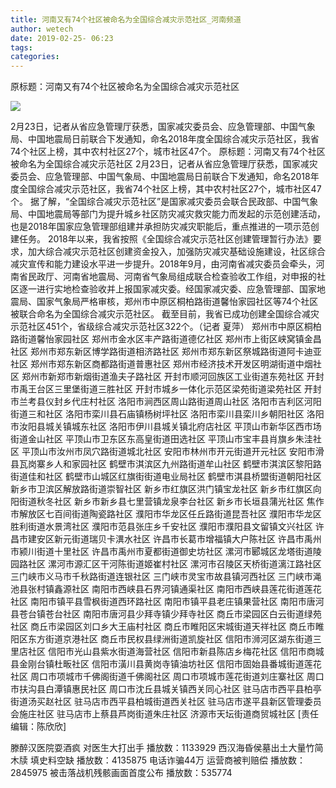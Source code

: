 ```yaml
---
title: 河南又有74个社区被命名为全国综合减灾示范社区_河南频道
author: wetech
date: 2019-02-25- 06:23
tags: 
categories: 
---
```

原标题：河南又有74个社区被命名为全国综合减灾示范社区
<!-- more -->
                
<img align="center" border="0" src="http://p2.ifengimg.com/a/2016/0810/204c433878d5cf9size1_w16_h16.png" />
                
            
2月23日，记者从省应急管理厅获悉，国家减灾委员会、应急管理部、中国气象局、中国地震局日前联合下发通知，命名2018年度全国综合减灾示范社区，我省74个社区上榜，其中农村社区27个，城市社区47个。
原标题：河南又有74个社区被命名为全国综合减灾示范社区
2月23日，记者从省应急管理厅获悉，国家减灾委员会、应急管理部、中国气象局、中国地震局日前联合下发通知，命名2018年度全国综合减灾示范社区，我省74个社区上榜，其中农村社区27个，城市社区47个。
据了解，“全国综合减灾示范社区”是国家减灾委员会联合民政部、中国气象局、中国地震局等部门为提升城乡社区防灾减灾救灾能力而发起的示范创建活动，也是2018年国家应急管理部组建并承担防灾减灾职能后，重点推进的一项示范创建任务。
2018年以来，我省按照《全国综合减灾示范社区创建管理暂行办法》要求，加大综合减灾示范社区创建资金投入，加强防灾减灾基础设施建设，社区综合减灾宣传和能力建设水平进一步提升。2018年9月，由河南省减灾委员会牵头，河南省民政厅、河南省地震局、河南省气象局组成联合检查验收工作组，对申报的社区逐一进行实地检查验收并上报国家减灾委。经国家减灾委、应急管理部、国家地震局、国家气象局严格审核，郑州市中原区桐柏路街道馨怡家园社区等74个社区被联合命名为全国综合减灾示范社区。
截至目前，我省已成功创建全国综合减灾示范社区451个，省级综合减灾示范社区322个。（记者 夏萍）
郑州市中原区桐柏路街道馨怡家园社区
郑州市金水区丰产路街道德亿社区
郑州市上街区峡窝镇金昌社区
郑州市郑东新区博学路街道相济路社区
郑州市郑东新区祭城路街道阿卡迪亚社区
郑州市郑东新区商都路街道普惠社区
郑州市经济技术开发区明湖街道中烟社区
郑州市新郑市新烟街道渔夫子路社区
开封市顺河回族区工业街道东苑社区
开封市禹王台区三里堡街道三胜社区
开封市城乡一体化示范区梁苑街道梁苑社区
开封市兰考县仪封乡代庄村社区
洛阳市涧西区周山路街道周山社区
洛阳市吉利区河阳街道三和社区
洛阳市栾川县石庙镇杨树坪社区
洛阳市栾川县栾川乡朝阳社区
洛阳市汝阳县城关镇城东社区
洛阳市伊川县城关镇北府店社区
平顶山市新华区西市场街道金山社区
平顶山市卫东区东高皇街道田选社区
平顶山市宝丰县肖旗乡朱洼社区
平顶山市汝州市凤穴路街道城北社区
安阳市林州市开元街道开元社区
安阳市滑县瓦岗寨乡人和家园社区
鹤壁市淇滨区九州路街道牟山社区
鹤壁市淇滨区黎阳路街道佳和社区
鹤壁市山城区红旗街街道电业局社区
鹤壁市淇县桥盟街道朝阳社区
新乡市卫滨区解放路街道崇智社区
新乡市红旗区洪门镇宝龙社区
新乡市红旗区向阳街道秋冬社区
新乡市新乡县七里营镇龙泉李台社区
新乡市长垣县蒲光社区
焦作市解放区七百间街道陶瓷路社区
濮阳市华龙区任丘路街道昆吾社区
濮阳市华龙区胜利街道水景湾社区
濮阳市范县张庄乡千安社区
濮阳市濮阳县文留镇文兴社区
许昌市建安区新元街道瑞贝卡潩水社区
许昌市长葛市增福镇大户陈社区
许昌市禹州市颍川街道十里社区
许昌市禹州市夏都街道御史坊社区
漯河市郾城区龙塔街道陵园路社区
漯河市源汇区干河陈街道姬崔村社区
漯河市召陵区天桥街道漓江路社区
三门峡市义马市千秋路街道连银社区
三门峡市灵宝市故县镇河西社区
三门峡市渑池县张村镇鑫源社区
南阳市西峡县石界河镇通渠社区
南阳市西峡县莲花街道莲花社区
南阳市镇平县雪枫街道西环路社区
南阳市镇平县老庄镇果营社区
南阳市唐河县苍台镇苍台社区
南阳市唐河县少拜寺镇少拜寺社区
商丘市梁园区白云街道绿苑社区
商丘市梁园区刘口乡大王庙村社区
商丘市睢阳区宋城街道天祥社区
商丘市睢阳区东方街道京港社区
商丘市民权县绿洲街道凯旋社区
信阳市浉河区湖东街道三里店社区
信阳市光山县紫水街道海营社区
信阳市新县陈店乡梅花社区
信阳市商城县金刚台镇杜畈社区
信阳市潢川县黄岗寺镇油坊社区
信阳市固始县番城街道莲花社区
周口市项城市千佛阁街道千佛阁社区
周口市项城市莲花街道刘庄寨社区
周口市扶沟县白潭镇惠民社区
周口市沈丘县城关镇西关同心社区
驻马店市西平县柏亭街道汤买赵社区
驻马店市西平县柏城街道西关社区
驻马店市遂平县新区管理委员会施庄社区
驻马店市上蔡县芦岗街道朱庄社区
济源市天坛街道商贸城社区
[责任编辑：陈欣欣]
            
滕醉汉医院耍酒疯 对医生大打出手
播放数：1133929
西汉海昏侯墓出土大量竹简木牍 填史料空缺
播放数：4135875
电话诈骗44万 运营商被判赔偿
播放数：2845975
被击落战机残骸画面首度公布
播放数：535774

